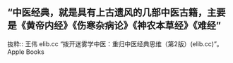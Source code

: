 ## “中医经典，就是具有上古遗风的几部中医古籍，主要是《黄帝内经》《伤寒杂病论》《神农本草经》《难经”

抜粋:: 王伟 elib.cc  “拨开迷雾学中医：重归中医经典思维（第2版）(elib.cc)”。 Apple Books  
